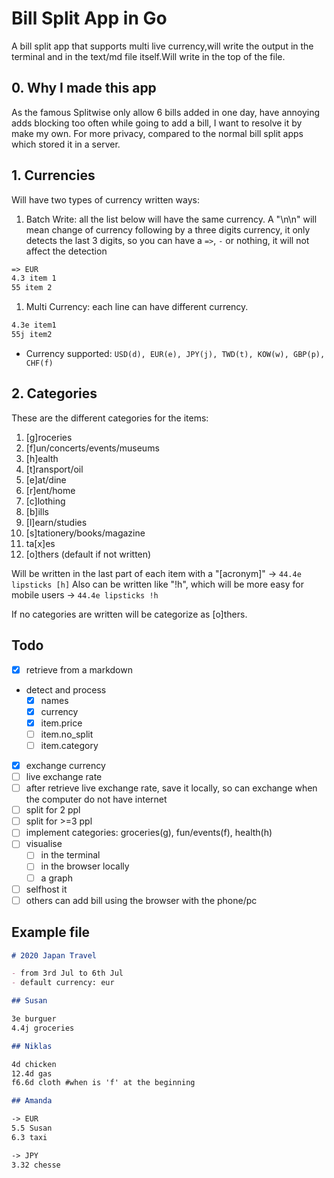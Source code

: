 # Bill Split App in Go

A bill split app that supports multi live currency,will write
the output in the terminal and in the text/md file itself.Will
write in the top of the file.

## 0. Why I made this app

As the famous Splitwise only allow 6 bills added in one day, have annoying adds blocking too often while going to add a bill, I want to resolve it by make my own.
For more privacy, compared to the normal bill split apps which stored it in a server.

## 1. Currencies

Will have two types of currency written ways:

1. Batch Write: all the list below will have the same currency.
A "\n\n" will mean change of currency following by a three digits
currency, it only detects the last 3 digits, so you can have a `=>`,
`-` or nothing, it will not affect the detection

  ```md
  => EUR
  4.3 item 1 
  55 item 2
  ```

1. Multi Currency: each line can have different currency.

  ```md
  4.3e item1
  55j item2
  ```

- Currency supported: `USD(d), EUR(e), JPY(j), TWD(t), KOW(w), GBP(p), CHF(f)`

## 2. Categories

These are the different categories for the items:

1. [g]roceries
1. [f]un/concerts/events/museums
1. [h]ealth
1. [t]ransport/oil
1. [e]at/dine
1. [r]ent/home
1. [c]lothing
1. [b]ills
1. [l]earn/studies
1. [s]tationery/books/magazine
1. ta[x]es
1. [o]thers (default if not written)

Will be written in the last part of each item with a "[acronym]"
-> `44.4e lipsticks [h]`
Also can be written like "!h", which will be more easy for mobile users
-> `44.4e lipsticks !h`

If no categories are written will be categorize as [o]thers.

## Todo

- [x] retrieve from a markdown
- detect and process
  - [x] names
  - [x] currency
  - [x] item.price
  - [ ] item.no_split
  - [ ] item.category  
- [x] exchange currency
- [ ] live exchange rate
- [ ] after retrieve live exchange rate, save it locally,
so can exchange when the computer do not have internet
- [ ] split for 2 ppl
- [ ] split for >=3 ppl
- [ ] implement categories: groceries(g), fun/events(f), health(h)
- [ ] visualise
  - [ ] in the terminal
  - [ ] in the browser locally
  - [ ] a graph
- [ ] selfhost it
- [ ] others can add bill using the browser with the phone/pc

## Example file

```markdown
# 2020 Japan Travel

- from 3rd Jul to 6th Jul
- default currency: eur

## Susan

3e burguer
4.4j groceries

## Niklas

4d chicken
12.4d gas
f6.6d cloth #when is 'f' at the beginning

## Amanda

-> EUR
5.5 Susan
6.3 taxi

-> JPY
3.32 chesse
```
